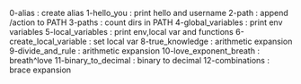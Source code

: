 0-alias : create alias
1-hello_you : print hello and username
2-path : append /action to PATH
3-paths : count dirs in PATH
4-global_variables : print env variables
5-local_variables : print env,local var and functions
6-create_local_variable : set local var
8-true_knowledge : arithmetic expansion
9-divide_and_rule : arithmetic expansion
10-love_exponent_breath : breath^love
11-binary_to_decimal : binary to decimal
12-combinations : brace expansion
